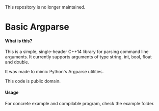 This repository is no longer maintained.

# Basic Argparse

#### What is this?

This is a simple, single-header C++14 library for parsing command line arguments. It currently supports
arguments of type string, int, bool, float and double.

It was made to mimic Python's Argparse utilities.

This code is public domain.

#### Usage

For concrete example and compilable program, check the example folder.


